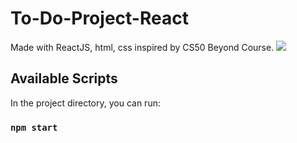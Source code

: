 # To-Do-Project-React
Made with ReactJS, html, css inspired by CS50 Beyond Course.
<img src="https://media.giphy.com/media/U5JoDxyCotiCHyI9vz/giphy.gif"/>
<br>

## Available Scripts

In the project directory, you can run:
### `npm start`

